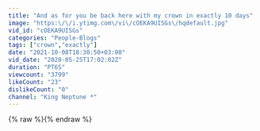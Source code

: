 ```yaml
---
title: "And as for you be back here with my crown in exactly 10 days"
image: "https:\/\/i.ytimg.com\/vi\/cOEKA9UISGs\/hqdefault.jpg"
vid_id: "cOEKA9UISGs"
categories: "People-Blogs"
tags: ["crown","exactly"]
date: "2021-10-08T18:30:50+03:00"
vid_date: "2020-05-25T17:02:02Z"
duration: "PT6S"
viewcount: "3799"
likeCount: "23"
dislikeCount: "0"
channel: "King Neptune *"
---
```

{% raw %}{% endraw %}

